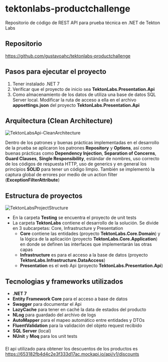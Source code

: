 # tektonlabs-productchallenge
Repositorio de código de REST API para prueba técnica en .NET de Tekton Labs

## Repositorio
https://github.com/gustavoahc/tektonlabs-productchallenge

## Pasos para ejecutar el proyecto
1. Tener instalado .NET 7
2. Verificar que el proyecto de inicio sea **TektonLabs.Presentation.Api**
3. Como almacenamiento de los datos de utiliza una base de datos SQL Server local. Modificar la ruta de acceso a ella en el archivo **appsettings.json** del proyecto **TektonLabs.Presentation.Api**

## Arquitectura (Clean Architecture)
![TektonLabsApi-CleanArchitecture](https://github.com/gustavoahc/tektonlabs-productchallenge/assets/82127183/e39f9fed-e9d2-4012-884e-cbf25dddb8a3)

Dentro de los patrones y buenas prácticas implementadas en el desarrollo de la prueba se aplicaron los patrones **Repository** y **Options**, así como buenas prácticas como **Dependency Injection**, **Separation of Concerns**, **Guard Clauses**, **Single Responsibility**, estándar de nombres, uso correcto de los códigos de respuesta HTTP, uso de generics y en general los principios **SOLID** para tener un código limpio. También se implementó la captura global de errores por medio de un action filter (**ExceptionFilterAttribute**)

## Estructura de proyectos

![TektonLabsProjectStructure](https://github.com/gustavoahc/tektonlabs-productchallenge/assets/82127183/1a50262d-9ecf-4c1a-80d5-b3ad6e4347ac)

* En la carpeta **Testing** se encuentra el proyecto de unit tests
* La carpeta **TektonLabs** contiene el desarrollo de la solución. Se divide en 3 subcarpetas: Core, Infrastructure y Presentation
  * **Core** contiene las entidades (proyecto **TektonLabs.Core.Domain**) y la lógica de la aplicación (proyecto **TektonLabs.Core.Application**) en donde se definen las interfaces que implementarán las otras capas
  * **Infrastructure** es para el acceso a la base de datos (proyecto **TektonLabs.Infrastructure.DataAccess**)
  * **Presentation** es el web Api (proyecto **TektonLabs.Presentation.Api**)

## Tecnologias y frameworks utilizados
* **.NET 7**
* **Entity Framework Core** para el acceso a base de datos
* **Swagger** para documentar el Api
* **LazyCache** para tener en caché la data de estados del producto
* **NLog** para guardado del archivo de logs
* **AutoMapper** para el mapeo automático entre entidades y DTOs
* **FluentValidation** para la validación del objeto request recibido
* **SQL Server** (local)
* **NUnit** y **Moq** para los unit tests

###
El api utilizado para obtener los descuentos de los productos es https://653182fb4d4c2e3f333d17ac.mockapi.io/api/v1/discounts
